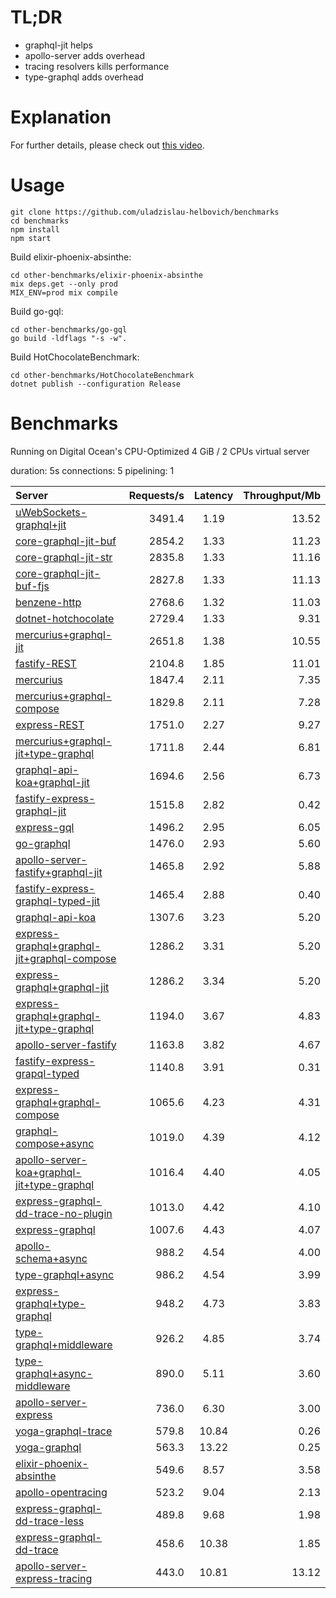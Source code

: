 # TL;DR

- graphql-jit helps
- apollo-server adds overhead
- tracing resolvers kills performance
- type-graphql adds overhead

# Explanation

For further details, please check out [this video](https://www.youtube.com/watch?v=JbV7MCeEPb8).

# Usage

```
git clone https://github.com/uladzislau-helbovich/benchmarks
cd benchmarks
npm install
npm start
```

Build elixir-phoenix-absinthe:

```
cd other-benchmarks/elixir-phoenix-absinthe
mix deps.get --only prod
MIX_ENV=prod mix compile
```

Build go-gql:

```
cd other-benchmarks/go-gql
go build -ldflags "-s -w".
```

Build HotChocolateBenchmark:

```
cd other-benchmarks/HotChocolateBenchmark
dotnet publish --configuration Release
```

# Benchmarks

Running on Digital Ocean's CPU-Optimized 4 GiB / 2 CPUs virtual server

duration: 5s
connections: 5
pipelining: 1

| Server                                                                                                                                                                               | Requests/s | Latency | Throughput/Mb |
| :----------------------------------------------------------------------------------------------------------------------------------------------------------------------------------- | ---------: | :-----: | ------------: |
| [uWebSockets-graphql+jit](https://github.com/uladzislau-hlebovich/node-graphql-benchmarks/tree/master/benchmarks/uWebSockets-graphql+jit.js)                                         |     3491.4 |  1.19   |         13.52 |
| [core-graphql-jit-buf](https://github.com/uladzislau-hlebovich/node-graphql-benchmarks/tree/master/benchmarks/core-graphql-jit-buf.js)                                               |     2854.2 |  1.33   |         11.23 |
| [core-graphql-jit-str](https://github.com/uladzislau-hlebovich/node-graphql-benchmarks/tree/master/benchmarks/core-graphql-jit-str.js)                                               |     2835.8 |  1.33   |         11.16 |
| [core-graphql-jit-buf-fjs](https://github.com/uladzislau-hlebovich/node-graphql-benchmarks/tree/master/benchmarks/core-graphql-jit-buf-fjs.js)                                       |     2827.8 |  1.33   |         11.13 |
| [benzene-http](https://github.com/uladzislau-hlebovich/node-graphql-benchmarks/tree/master/benchmarks/benzene-http.js)                                                               |     2768.6 |  1.32   |         11.03 |
| [dotnet-hotchocolate](https://github.com/uladzislau-hlebovich/node-graphql-benchmarks/tree/master/benchmarks/dotnet-hotchocolate.js)                                                 |     2729.4 |  1.33   |          9.31 |
| [mercurius+graphql-jit](https://github.com/uladzislau-hlebovich/node-graphql-benchmarks/tree/master/benchmarks/mercurius+graphql-jit.js)                                             |     2651.8 |  1.38   |         10.55 |
| [fastify-REST](https://github.com/uladzislau-hlebovich/node-graphql-benchmarks/tree/master/benchmarks/fastify-REST.js)                                                               |     2104.8 |  1.85   |         11.01 |
| [mercurius](https://github.com/uladzislau-hlebovich/node-graphql-benchmarks/tree/master/benchmarks/mercurius.js)                                                                     |     1847.4 |  2.11   |          7.35 |
| [mercurius+graphql-compose](https://github.com/uladzislau-hlebovich/node-graphql-benchmarks/tree/master/benchmarks/mercurius+graphql-compose.js)                                     |     1829.8 |  2.11   |          7.28 |
| [express-REST](https://github.com/uladzislau-hlebovich/node-graphql-benchmarks/tree/master/benchmarks/express-REST.js)                                                               |     1751.0 |  2.27   |          9.27 |
| [mercurius+graphql-jit+type-graphql](https://github.com/uladzislau-hlebovich/node-graphql-benchmarks/tree/master/benchmarks/mercurius+graphql-jit+type-graphql.js)                   |     1711.8 |  2.44   |          6.81 |
| [graphql-api-koa+graphql-jit](https://github.com/uladzislau-hlebovich/node-graphql-benchmarks/tree/master/benchmarks/graphql-api-koa+graphql-jit.js)                                 |     1694.6 |  2.56   |          6.73 |
| [fastify-express-graphql-jit](https://github.com/uladzislau-hlebovich/node-graphql-benchmarks/tree/master/benchmarks/fastify-express-graphql-jit.js)                                 |     1515.8 |  2.82   |          0.42 |
| [express-gql](https://github.com/uladzislau-hlebovich/node-graphql-benchmarks/tree/master/benchmarks/express-gql.js)                                                                 |     1496.2 |  2.95   |          6.05 |
| [go-graphql](https://github.com/uladzislau-hlebovich/node-graphql-benchmarks/tree/master/benchmarks/go-graphql.js)                                                                   |     1476.0 |  2.93   |          5.60 |
| [apollo-server-fastify+graphql-jit](https://github.com/uladzislau-hlebovich/node-graphql-benchmarks/tree/master/benchmarks/apollo-server-fastify+graphql-jit.js)                     |     1465.8 |  2.92   |          5.88 |
| [fastify-express-graphql-typed-jit](https://github.com/uladzislau-hlebovich/node-graphql-benchmarks/tree/master/benchmarks/fastify-express-graphql-typed-jit.js)                     |     1465.4 |  2.88   |          0.40 |
| [graphql-api-koa](https://github.com/uladzislau-hlebovich/node-graphql-benchmarks/tree/master/benchmarks/graphql-api-koa.js)                                                         |     1307.6 |  3.23   |          5.20 |
| [express-graphql+graphql-jit+graphql-compose](https://github.com/uladzislau-hlebovich/node-graphql-benchmarks/tree/master/benchmarks/express-graphql+graphql-jit+graphql-compose.js) |     1286.2 |  3.31   |          5.20 |
| [express-graphql+graphql-jit](https://github.com/uladzislau-hlebovich/node-graphql-benchmarks/tree/master/benchmarks/express-graphql+graphql-jit.js)                                 |     1286.2 |  3.34   |          5.20 |
| [express-graphql+graphql-jit+type-graphql](https://github.com/uladzislau-hlebovich/node-graphql-benchmarks/tree/master/benchmarks/express-graphql+graphql-jit+type-graphql.js)       |     1194.0 |  3.67   |          4.83 |
| [apollo-server-fastify](https://github.com/uladzislau-hlebovich/node-graphql-benchmarks/tree/master/benchmarks/apollo-server-fastify.js)                                             |     1163.8 |  3.82   |          4.67 |
| [fastify-express-grapql-typed](https://github.com/uladzislau-hlebovich/node-graphql-benchmarks/tree/master/benchmarks/fastify-express-grapql-typed.js)                               |     1140.8 |  3.91   |          0.31 |
| [express-graphql+graphql-compose](https://github.com/uladzislau-hlebovich/node-graphql-benchmarks/tree/master/benchmarks/express-graphql+graphql-compose.js)                         |     1065.6 |  4.23   |          4.31 |
| [graphql-compose+async](https://github.com/uladzislau-hlebovich/node-graphql-benchmarks/tree/master/benchmarks/graphql-compose+async.js)                                             |     1019.0 |  4.39   |          4.12 |
| [apollo-server-koa+graphql-jit+type-graphql](https://github.com/uladzislau-hlebovich/node-graphql-benchmarks/tree/master/benchmarks/apollo-server-koa+graphql-jit+type-graphql.js)   |     1016.4 |  4.40   |          4.05 |
| [express-graphql-dd-trace-no-plugin](https://github.com/uladzislau-hlebovich/node-graphql-benchmarks/tree/master/benchmarks/express-graphql-dd-trace-no-plugin.js)                   |     1013.0 |  4.42   |          4.10 |
| [express-graphql](https://github.com/uladzislau-hlebovich/node-graphql-benchmarks/tree/master/benchmarks/express-graphql.js)                                                         |     1007.6 |  4.43   |          4.07 |
| [apollo-schema+async](https://github.com/uladzislau-hlebovich/node-graphql-benchmarks/tree/master/benchmarks/apollo-schema+async.js)                                                 |      988.2 |  4.54   |          4.00 |
| [type-graphql+async](https://github.com/uladzislau-hlebovich/node-graphql-benchmarks/tree/master/benchmarks/type-graphql+async.js)                                                   |      986.2 |  4.54   |          3.99 |
| [express-graphql+type-graphql](https://github.com/uladzislau-hlebovich/node-graphql-benchmarks/tree/master/benchmarks/express-graphql+type-graphql.js)                               |      948.2 |  4.73   |          3.83 |
| [type-graphql+middleware](https://github.com/uladzislau-hlebovich/node-graphql-benchmarks/tree/master/benchmarks/type-graphql+middleware.js)                                         |      926.2 |  4.85   |          3.74 |
| [type-graphql+async-middleware](https://github.com/uladzislau-hlebovich/node-graphql-benchmarks/tree/master/benchmarks/type-graphql+async-middleware.js)                             |      890.0 |  5.11   |          3.60 |
| [apollo-server-express](https://github.com/uladzislau-hlebovich/node-graphql-benchmarks/tree/master/benchmarks/apollo-server-express.js)                                             |      736.0 |  6.30   |          3.00 |
| [yoga-graphql-trace](https://github.com/uladzislau-hlebovich/node-graphql-benchmarks/tree/master/benchmarks/yoga-graphql-trace.js)                                                   |      579.8 |  10.84  |          0.26 |
| [yoga-graphql](https://github.com/uladzislau-hlebovich/node-graphql-benchmarks/tree/master/benchmarks/yoga-graphql.js)                                                               |      563.3 |  13.22  |          0.25 |
| [elixir-phoenix-absinthe](https://github.com/uladzislau-hlebovich/node-graphql-benchmarks/tree/master/benchmarks/elixir-phoenix-absinthe.js)                                         |      549.6 |  8.57   |          3.58 |
| [apollo-opentracing](https://github.com/uladzislau-hlebovich/node-graphql-benchmarks/tree/master/benchmarks/apollo-opentracing.js)                                                   |      523.2 |  9.04   |          2.13 |
| [express-graphql-dd-trace-less](https://github.com/uladzislau-hlebovich/node-graphql-benchmarks/tree/master/benchmarks/express-graphql-dd-trace-less.js)                             |      489.8 |  9.68   |          1.98 |
| [express-graphql-dd-trace](https://github.com/uladzislau-hlebovich/node-graphql-benchmarks/tree/master/benchmarks/express-graphql-dd-trace.js)                                       |      458.6 |  10.38  |          1.85 |
| [apollo-server-express-tracing](https://github.com/uladzislau-hlebovich/node-graphql-benchmarks/tree/master/benchmarks/apollo-server-express-tracing.js)                             |      443.0 |  10.81  |         13.12 |

